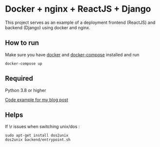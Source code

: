 # Docker + nginx + ReactJS + Django

This project serves as an example of a deployment frontend (ReactJS) and backend (Django) using docker and nginx.

## How to run

Make sure you have [docker](https://docs.docker.com/install/) and [docker-compose](https://docs.docker.com/compose/install/) installed and run

```shell
docker-compose up
```

## Required

Python 3.8 or higher

[Code example for my blog post](http://felipelinsmachado.com/connecting-django-reactjs-via-nginx-using-docker-containers/)

## Helps

If \r issues when switching unix/dos :
```
sudo apt-get install dos2unix
dos2unix backend/entrypoint.sh
```